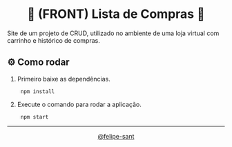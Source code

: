 <div align="center">

# 🛒 (FRONT) Lista de Compras 🛒

</div>

Site de um projeto de CRUD, utilizado no ambiente de uma loja virtual com carrinho e histórico de compras.

## ⚙️ Como rodar

1. Primeiro baixe as dependências.

        npm install

2. Execute o comando para rodar a aplicação.

        npm start

<hr>

<div align="center"><a href="https://github.com/felipe-sant?tab=followers">@felipe-sant</a></div>

<div align="center">

